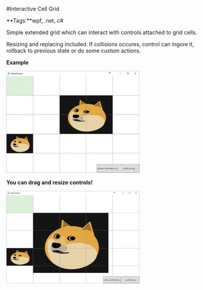 #Interactive Cell Grid

**Tags:**wpf, .net, c#

Simple extended grid which can interact with controls attached to grid cells. 

Resizing and replacing included. If collisions occures, control can ingore it, rollback to previous state or do some custom actions.

**Example**

<img src="https://github.com/Znakes/InteractiveGrid/blob/master/images/img1.png" width="350">

**You can drag and resize controls!**

<img src="https://github.com/Znakes/InteractiveGrid/blob/master/images/img2.PNG" width="350">
